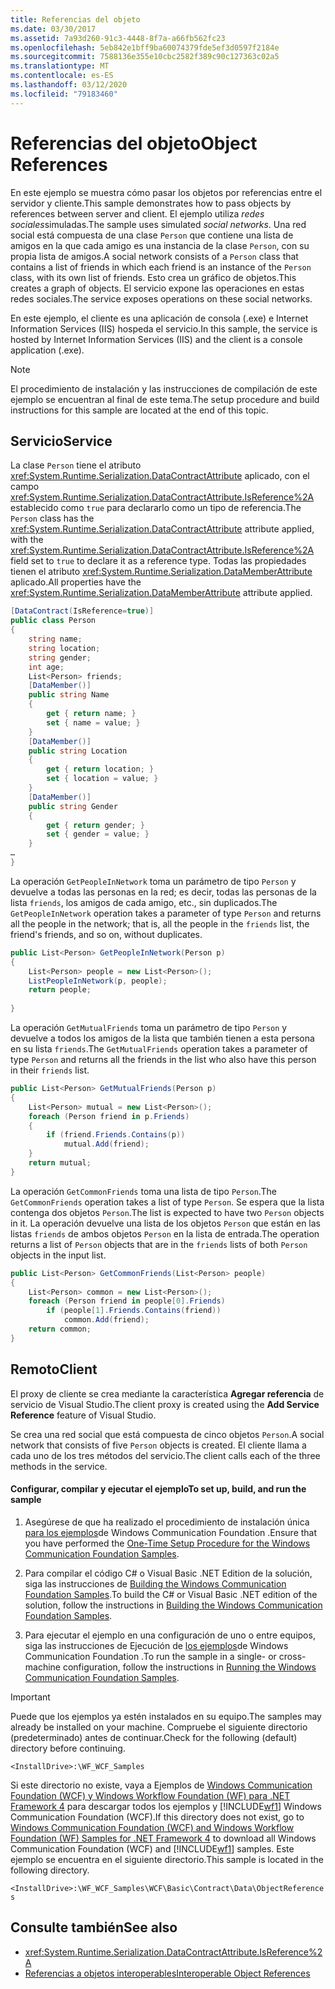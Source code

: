 ```yaml
---
title: Referencias del objeto
ms.date: 03/30/2017
ms.assetid: 7a93d260-91c3-4448-8f7a-a66fb562fc23
ms.openlocfilehash: 5eb842e1bff9ba60074379fde5ef3d0597f2184e
ms.sourcegitcommit: 7588136e355e10cbc2582f389c90c127363c02a5
ms.translationtype: MT
ms.contentlocale: es-ES
ms.lasthandoff: 03/12/2020
ms.locfileid: "79183460"
---
```

# <a name="object-references"></a><span data-ttu-id="7113f-102">Referencias del objeto</span><span class="sxs-lookup"><span data-stu-id="7113f-102">Object References</span></span>
<span data-ttu-id="7113f-103">En este ejemplo se muestra cómo pasar los objetos por referencias entre el servidor y cliente.</span><span class="sxs-lookup"><span data-stu-id="7113f-103">This sample demonstrates how to pass objects by references between server and client.</span></span> <span data-ttu-id="7113f-104">El ejemplo utiliza *redes sociales*simuladas.</span><span class="sxs-lookup"><span data-stu-id="7113f-104">The sample uses simulated *social networks*.</span></span> <span data-ttu-id="7113f-105">Una red social está compuesta de una clase `Person` que contiene una lista de amigos en la que cada amigo es una instancia de la clase `Person`, con su propia lista de amigos.</span><span class="sxs-lookup"><span data-stu-id="7113f-105">A social network consists of a `Person` class that contains a list of friends in which each friend is an instance of the `Person` class, with its own list of friends.</span></span> <span data-ttu-id="7113f-106">Esto crea un gráfico de objetos.</span><span class="sxs-lookup"><span data-stu-id="7113f-106">This creates a graph of objects.</span></span> <span data-ttu-id="7113f-107">El servicio expone las operaciones en estas redes sociales.</span><span class="sxs-lookup"><span data-stu-id="7113f-107">The service exposes operations on these social networks.</span></span>  
  
 <span data-ttu-id="7113f-108">En este ejemplo, el cliente es una aplicación de consola (.exe) e Internet Information Services (IIS) hospeda el servicio.</span><span class="sxs-lookup"><span data-stu-id="7113f-108">In this sample, the service is hosted by Internet Information Services (IIS) and the client is a console application (.exe).</span></span>  
  
> [!NOTE]
> <span data-ttu-id="7113f-109">El procedimiento de instalación y las instrucciones de compilación de este ejemplo se encuentran al final de este tema.</span><span class="sxs-lookup"><span data-stu-id="7113f-109">The setup procedure and build instructions for this sample are located at the end of this topic.</span></span>  
  
## <a name="service"></a><span data-ttu-id="7113f-110">Servicio</span><span class="sxs-lookup"><span data-stu-id="7113f-110">Service</span></span>  
 <span data-ttu-id="7113f-111">La clase `Person` tiene el atributo <xref:System.Runtime.Serialization.DataContractAttribute> aplicado, con el campo <xref:System.Runtime.Serialization.DataContractAttribute.IsReference%2A> establecido como `true` para declararlo como un tipo de referencia.</span><span class="sxs-lookup"><span data-stu-id="7113f-111">The `Person` class has the <xref:System.Runtime.Serialization.DataContractAttribute> attribute applied, with the <xref:System.Runtime.Serialization.DataContractAttribute.IsReference%2A> field set to `true` to declare it as a reference type.</span></span> <span data-ttu-id="7113f-112">Todas las propiedades tienen el atributo <xref:System.Runtime.Serialization.DataMemberAttribute> aplicado.</span><span class="sxs-lookup"><span data-stu-id="7113f-112">All properties have the <xref:System.Runtime.Serialization.DataMemberAttribute> attribute applied.</span></span>  
  
```csharp
[DataContract(IsReference=true)]  
public class Person  
{  
    string name;  
    string location;  
    string gender;  
    int age;  
    List<Person> friends;  
    [DataMember()]  
    public string Name  
    {  
        get { return name; }  
        set { name = value; }  
    }  
    [DataMember()]  
    public string Location  
    {  
        get { return location; }  
        set { location = value; }  
    }  
    [DataMember()]  
    public string Gender  
    {  
        get { return gender; }  
        set { gender = value; }  
    }  
…  
}  
```  
  
 <span data-ttu-id="7113f-113">La operación `GetPeopleInNetwork` toma un parámetro de tipo `Person` y devuelve a todas las personas en la red; es decir, todas las personas de la lista `friends`, los amigos de cada amigo, etc., sin duplicados.</span><span class="sxs-lookup"><span data-stu-id="7113f-113">The `GetPeopleInNetwork` operation takes a parameter of type `Person` and returns all the people in the network; that is, all the people in the `friends` list, the friend's friends, and so on, without duplicates.</span></span>  
  
```csharp
public List<Person> GetPeopleInNetwork(Person p)  
{  
    List<Person> people = new List<Person>();  
    ListPeopleInNetwork(p, people);  
    return people;  
  
}  
```  
  
 <span data-ttu-id="7113f-114">La operación `GetMutualFriends` toma un parámetro de tipo `Person` y devuelve a todos los amigos de la lista que también tienen a esta persona en su lista `friends`.</span><span class="sxs-lookup"><span data-stu-id="7113f-114">The `GetMutualFriends` operation takes a parameter of type `Person` and returns all the friends in the list who also have this person in their `friends` list.</span></span>  
  
```csharp
public List<Person> GetMutualFriends(Person p)  
{  
    List<Person> mutual = new List<Person>();  
    foreach (Person friend in p.Friends)  
    {  
        if (friend.Friends.Contains(p))  
            mutual.Add(friend);  
    }  
    return mutual;  
}  
```  
  
 <span data-ttu-id="7113f-115">La operación `GetCommonFriends` toma una lista de tipo `Person`.</span><span class="sxs-lookup"><span data-stu-id="7113f-115">The `GetCommonFriends` operation takes a list of type `Person`.</span></span> <span data-ttu-id="7113f-116">Se espera que la lista contenga dos objetos `Person`.</span><span class="sxs-lookup"><span data-stu-id="7113f-116">The list is expected to have two `Person` objects in it.</span></span> <span data-ttu-id="7113f-117">La operación devuelve una lista de los objetos `Person` que están en las listas `friends` de ambos objetos `Person` en la lista de entrada.</span><span class="sxs-lookup"><span data-stu-id="7113f-117">The operation returns a list of `Person` objects that are in the `friends` lists of both `Person` objects in the input list.</span></span>  
  
```csharp
public List<Person> GetCommonFriends(List<Person> people)  
{  
    List<Person> common = new List<Person>();  
    foreach (Person friend in people[0].Friends)  
        if (people[1].Friends.Contains(friend))  
            common.Add(friend);  
    return common;  
}  
```  
  
## <a name="client"></a><span data-ttu-id="7113f-118">Remoto</span><span class="sxs-lookup"><span data-stu-id="7113f-118">Client</span></span>  
 <span data-ttu-id="7113f-119">El proxy de cliente se crea mediante la característica **Agregar referencia** de servicio de Visual Studio.</span><span class="sxs-lookup"><span data-stu-id="7113f-119">The client proxy is created using the **Add Service Reference** feature of Visual Studio.</span></span>  
  
 <span data-ttu-id="7113f-120">Se crea una red social que está compuesta de cinco objetos `Person`.</span><span class="sxs-lookup"><span data-stu-id="7113f-120">A social network that consists of five `Person` objects is created.</span></span> <span data-ttu-id="7113f-121">El cliente llama a cada uno de los tres métodos del servicio.</span><span class="sxs-lookup"><span data-stu-id="7113f-121">The client calls each of the three methods in the service.</span></span>  
  
#### <a name="to-set-up-build-and-run-the-sample"></a><span data-ttu-id="7113f-122">Configurar, compilar y ejecutar el ejemplo</span><span class="sxs-lookup"><span data-stu-id="7113f-122">To set up, build, and run the sample</span></span>  
  
1. <span data-ttu-id="7113f-123">Asegúrese de que ha realizado el procedimiento de instalación única [para los ejemplos](../../../../docs/framework/wcf/samples/one-time-setup-procedure-for-the-wcf-samples.md)de Windows Communication Foundation .</span><span class="sxs-lookup"><span data-stu-id="7113f-123">Ensure that you have performed the [One-Time Setup Procedure for the Windows Communication Foundation Samples](../../../../docs/framework/wcf/samples/one-time-setup-procedure-for-the-wcf-samples.md).</span></span>  
  
2. <span data-ttu-id="7113f-124">Para compilar el código C# o Visual Basic .NET Edition de la solución, siga las instrucciones de [Building the Windows Communication Foundation Samples](../../../../docs/framework/wcf/samples/building-the-samples.md).</span><span class="sxs-lookup"><span data-stu-id="7113f-124">To build the C# or Visual Basic .NET edition of the solution, follow the instructions in [Building the Windows Communication Foundation Samples](../../../../docs/framework/wcf/samples/building-the-samples.md).</span></span>  
  
3. <span data-ttu-id="7113f-125">Para ejecutar el ejemplo en una configuración de uno o entre equipos, siga las instrucciones de Ejecución de [los ejemplos](../../../../docs/framework/wcf/samples/running-the-samples.md)de Windows Communication Foundation .</span><span class="sxs-lookup"><span data-stu-id="7113f-125">To run the sample in a single- or cross-machine configuration, follow the instructions in [Running the Windows Communication Foundation Samples](../../../../docs/framework/wcf/samples/running-the-samples.md).</span></span>  
  
> [!IMPORTANT]
> <span data-ttu-id="7113f-126">Puede que los ejemplos ya estén instalados en su equipo.</span><span class="sxs-lookup"><span data-stu-id="7113f-126">The samples may already be installed on your machine.</span></span> <span data-ttu-id="7113f-127">Compruebe el siguiente directorio (predeterminado) antes de continuar.</span><span class="sxs-lookup"><span data-stu-id="7113f-127">Check for the following (default) directory before continuing.</span></span>  
>
> `<InstallDrive>:\WF_WCF_Samples`  
>
> <span data-ttu-id="7113f-128">Si este directorio no existe, vaya a Ejemplos de [Windows Communication Foundation (WCF) y Windows Workflow Foundation (WF) para .NET Framework 4](https://www.microsoft.com/download/details.aspx?id=21459) para descargar todos los ejemplos y [!INCLUDE[wf1](../../../../includes/wf1-md.md)] Windows Communication Foundation (WCF).</span><span class="sxs-lookup"><span data-stu-id="7113f-128">If this directory does not exist, go to [Windows Communication Foundation (WCF) and Windows Workflow Foundation (WF) Samples for .NET Framework 4](https://www.microsoft.com/download/details.aspx?id=21459) to download all Windows Communication Foundation (WCF) and [!INCLUDE[wf1](../../../../includes/wf1-md.md)] samples.</span></span> <span data-ttu-id="7113f-129">Este ejemplo se encuentra en el siguiente directorio.</span><span class="sxs-lookup"><span data-stu-id="7113f-129">This sample is located in the following directory.</span></span>  
>
> `<InstallDrive>:\WF_WCF_Samples\WCF\Basic\Contract\Data\ObjectReferences`  
  
## <a name="see-also"></a><span data-ttu-id="7113f-130">Consulte también</span><span class="sxs-lookup"><span data-stu-id="7113f-130">See also</span></span>

- <xref:System.Runtime.Serialization.DataContractAttribute.IsReference%2A>
- [<span data-ttu-id="7113f-131">Referencias a objetos interoperables</span><span class="sxs-lookup"><span data-stu-id="7113f-131">Interoperable Object References</span></span>](../../../../docs/framework/wcf/feature-details/interoperable-object-references.md)
